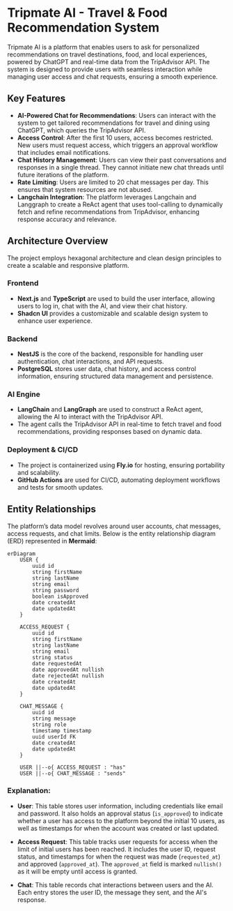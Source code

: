 # Tripmate AI - Travel & Food Recommendation System

Tripmate AI is a platform that enables users to ask for personalized recommendations on travel destinations, food, and local experiences, powered by ChatGPT and real-time data from the TripAdvisor API. The system is designed to provide users with seamless interaction while managing user access and chat requests, ensuring a smooth experience.

## Key Features

- **AI-Powered Chat for Recommendations**: Users can interact with the system to get tailored recommendations for travel and dining using ChatGPT, which queries the TripAdvisor API.
- **Access Control**: After the first 10 users, access becomes restricted. New users must request access, which triggers an approval workflow that includes email notifications.
- **Chat History Management**: Users can view their past conversations and responses in a single thread. They cannot initiate new chat threads until future iterations of the platform.
- **Rate Limiting**: Users are limited to 20 chat messages per day. This ensures that system resources are not abused.
- **Langchain Integration**: The platform leverages Langchain and Langgraph to create a ReAct agent that uses tool-calling to dynamically fetch and refine recommendations from TripAdvisor, enhancing response accuracy and relevance.

## Architecture Overview

The project employs hexagonal architecture and clean design principles to create a scalable and responsive platform.

### Frontend

- **Next.js** and **TypeScript** are used to build the user interface, allowing users to log in, chat with the AI, and view their chat history.
- **Shadcn UI** provides a customizable and scalable design system to enhance user experience.

### Backend

- **NestJS** is the core of the backend, responsible for handling user authentication, chat interactions, and API requests.
- **PostgreSQL** stores user data, chat history, and access control information, ensuring structured data management and persistence.

### AI Engine

- **LangChain** and **LangGraph** are used to construct a ReAct agent, allowing the AI to interact with the TripAdvisor API.
- The agent calls the TripAdvisor API in real-time to fetch travel and food recommendations, providing responses based on dynamic data.

### Deployment & CI/CD

- The project is containerized using **Fly.io** for hosting, ensuring portability and scalability.
- **GitHub Actions** are used for CI/CD, automating deployment workflows and tests for smooth updates.

## Entity Relationships

The platform’s data model revolves around user accounts, chat messages, access requests, and chat limits. Below is the entity relationship diagram (ERD) represented in **Mermaid**:

```mermaid
erDiagram
    USER {
        uuid id
        string firstName
        string lastName
        string email
        string password
        boolean isApproved
        date createdAt
        date updatedAt
    }

    ACCESS_REQUEST {
        uuid id
        string firstName
        string lastName
        string email
        string status
        date requestedAt
        date approvedAt nullish
        date rejectedAt nullish
        date createdAt
        date updatedAt
    }

    CHAT_MESSAGE {
        uuid id
        string message
        string role
        timestamp timestamp
        uuid userId FK
        date createdAt
        date updatedAt
    }

    USER ||--o{ ACCESS_REQUEST : "has"
    USER ||--o{ CHAT_MESSAGE : "sends"

```

### Explanation:

- **User**: This table stores user information, including credentials like email and password. It also holds an approval status (`is_approved`) to indicate whether a user has access to the platform beyond the initial 10 users, as well as timestamps for when the account was created or last updated.
- **Access Request**: This table tracks user requests for access when the limit of initial users has been reached. It includes the user ID, request status, and timestamps for when the request was made (`requested_at`) and approved (`approved_at`). The `approved_at` field is marked `nullish()` as it will be empty until access is granted.

- **Chat**: This table records chat interactions between users and the AI. Each entry stores the user ID, the message they sent, and the AI's response.
